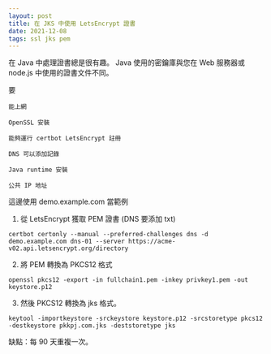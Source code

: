 ```yaml
---
layout: post
title: 在 JKS 中使用 LetsEncrypt 證書
date: 2021-12-08
tags: ssl jks pem
---
```


在 Java 中處理證書總是很有趣。 Java 使用的密鑰庫與您在 Web 服務器或 node.js 中使用的證書文件不同。

要
```
能上網

OpenSSL 安裝

能夠運行 certbot LetsEncrypt 註冊

DNS 可以添加記錄

Java runtime 安裝

公共 IP 地址

```

這邊使用 demo.example.com 當範例


1. 從 LetsEncrypt 獲取 PEM 證書 (DNS 要添加 txt)
```
certbot certonly --manual --preferred-challenges dns -d demo.example.com dns-01 --server https://acme-v02.api.letsencrypt.org/directory 
```

2. 將 PEM 轉換為 PKCS12 格式

```
openssl pkcs12 -export -in fullchain1.pem -inkey privkey1.pem -out keystore.p12
```

3. 然後 PKCS12 轉換為 jks 格式。
```
keytool -importkeystore -srckeystore keystore.p12 -srcstoretype pkcs12  -destkeystore pkkpj.com.jks -deststoretype jks
```

缺點：每 90 天重複一次。
